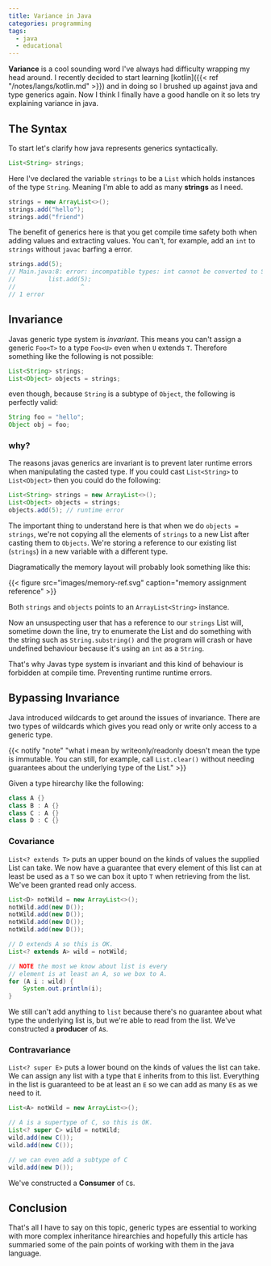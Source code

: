 ```yaml
---
title: Variance in Java
categories: programming
tags:
  - java
  - educational
---
```

**Variance** is a cool sounding word I've always had difficulty wrapping my head around.
I recently decided to start learning [kotlin]({{< ref "/notes/langs/kotlin.md" >}}) and
in doing so I brushed up against java and type generics again. Now I think I
finally have a good handle on it so lets try explaining variance in java.

[source]: https://kotlinlang.org/docs/reference/generics.html#variance

## The Syntax
To start let's clarify how java represents generics syntactically.

```java
List<String> strings;
```

Here I've declared the variable `strings` to be a `List` which holds instances of the
type `String`. Meaning I'm able to add as many **strings** as I need.

```java
strings = new ArrayList<>();
strings.add("hello");
strings.add("friend")
```

The benefit of generics here is that you get compile time safety both when adding
values and extracting values. You can't, for example, add an `int` to `strings` without
`javac` barfing a error.

```java
strings.add(5);
// Main.java:8: error: incompatible types: int cannot be converted to String
//         list.add(5);
//                  ^
// 1 error
```

## Invariance
Javas generic type system is *invariant*. This means you can't assign a generic
`Foo<T>` to a type `Foo<U>` even when `U` extends `T`. Therefore something like
the following is not possible:

```java
List<String> strings;
List<Object> objects = strings;
```

even though, because `String` is a subtype of `Object`, the following is perfectly
valid:

```java
String foo = "hello";
Object obj = foo;
```

### why?
The reasons javas generics are invariant is to prevent later runtime errors when
manipulating the casted type. If you could cast `List<String>` to `List<Object>`
then you could do the following:

```java
List<String> strings = new ArrayList<>();
List<Object> objects = strings;
objects.add(5); // runtime error
```

The important thing to understand here is that when we do `objects =
strings`, we're not copying all the elements of `strings` to a new
List after casting them to `Objects`. We're storing a reference to our
existing list (`strings`) in a new variable with a different type.

Diagramatically the memory layout will probably look something like this:

{{< figure src="images/memory-ref.svg" caption="memory assignment reference" >}}

Both `strings` and `objects` points to an `ArrayList<String>` instance.

Now an unsuspecting user that has a reference to our `strings` List will, sometime
down the line, try to enumerate the List and do something with the string such as
`String.substring()` and the program will crash or have undefined behaviour because
it's using an `int` as a `String`.

That's why Javas type system is invariant and this kind of behaviour is forbidden at
compile time. Preventing runtime runtime errors.

## Bypassing Invariance
Java introduced wildcards to get around the issues of invariance. There are two types
of wildcards which gives you read only or write only access to a generic type.

{{< notify "note" "what i mean by writeonly/readonly doesn't mean the type is immutable. You can still, for example, call `List.clear()` without needing guarantees about the underlying type of the List." >}}

Given a type hirearchy like the following:

```java
class A {}
class B : A {}
class C : A {}
class D : C {}
```

### Covariance
`List<? extends T>` puts an upper bound on the kinds of values the supplied List can
take. We now have a guarantee that every element of this list can at least be used as
a `T` so we can box it upto `T` when retrieving from the list. We've been granted
read only access.

```java
List<D> notWild = new ArrayList<>();
notWild.add(new D());
notWild.add(new D());
notWild.add(new D());
notWild.add(new D());

// D extends A so this is OK.
List<? extends A> wild = notWild;

// NOTE the most we know about list is every
// element is at least an A, so we box to A.
for (A i : wild) {
    System.out.println(i);
}
```

We still can't add anything to `list` because there's no guarantee about what type
the underlying list is, but we're able to read from the list. We've constructed a
**producer** of `A`s.

### Contravariance
`List<? super E>` puts a lower bound on the kinds of values the list can take. We can
assign any list with a type that `E` inherits from to this list. Everything in the
list is guaranteed to be at least an `E` so we can add as many `E`s as we need to it.

```java
List<A> notWild = new ArrayList<>();

// A is a supertype of C, so this is OK.
List<? super C> wild = notWild;
wild.add(new C());
wild.add(new C());

// we can even add a subtype of C
wild.add(new D());
```

We've constructed a **Consumer** of `C`s.

## Conclusion
That's all I have to say on this topic, generic types are essential to
working with more complex inheritance hirearchies and hopefully this
article has summaried some of the pain points of working with them in
the java language.
